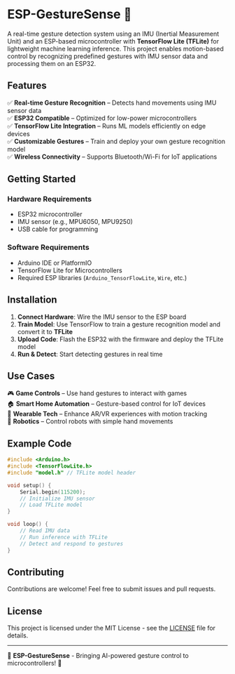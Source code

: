 # ESP-GestureSense 🚀  
A real-time gesture detection system using an IMU (Inertial Measurement Unit) and an ESP-based microcontroller with **TensorFlow Lite (TFLite)** for lightweight machine learning inference. This project enables motion-based control by recognizing predefined gestures with IMU sensor data and processing them on an ESP32.  

## Features  
✅ **Real-time Gesture Recognition** – Detects hand movements using IMU sensor data  
✅ **ESP32 Compatible** – Optimized for low-power microcontrollers  
✅ **TensorFlow Lite Integration** – Runs ML models efficiently on edge devices  
✅ **Customizable Gestures** – Train and deploy your own gesture recognition model  
✅ **Wireless Connectivity** – Supports Bluetooth/Wi-Fi for IoT applications  

## Getting Started  
### Hardware Requirements  
- ESP32  microcontroller  
- IMU sensor (e.g., MPU6050, MPU9250)  
- USB cable for programming  

### Software Requirements  
- Arduino IDE or PlatformIO  
- TensorFlow Lite for Microcontrollers  
- Required ESP libraries (`Arduino_TensorFlowLite`, `Wire`, etc.)  

## Installation  
1. **Connect Hardware**: Wire the IMU sensor to the ESP board  
2. **Train Model**: Use TensorFlow to train a gesture recognition model and convert it to **TFLite**  
3. **Upload Code**: Flash the ESP32 with the firmware and deploy the TFLite model  
4. **Run & Detect**: Start detecting gestures in real time  

## Use Cases  
🎮 **Game Controls** – Use hand gestures to interact with games  
🏠 **Smart Home Automation** – Gesture-based control for IoT devices  
🦾 **Wearable Tech** – Enhance AR/VR experiences with motion tracking  
🤖 **Robotics** – Control robots with simple hand movements  

## Example Code  
```cpp
#include <Arduino.h>
#include <TensorFlowLite.h>
#include "model.h" // TFLite model header

void setup() {
    Serial.begin(115200);
    // Initialize IMU sensor
    // Load TFLite model
}

void loop() {
    // Read IMU data
    // Run inference with TFLite
    // Detect and respond to gestures
}
```

## Contributing  
Contributions are welcome! Feel free to submit issues and pull requests.  

## License  
This project is licensed under the MIT License - see the [LICENSE](LICENSE) file for details.  

---  
🚀 **ESP-GestureSense** - Bringing AI-powered gesture control to microcontrollers! 🎉

